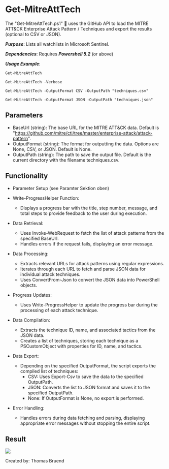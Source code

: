 # Get-MitreAttTech
The "Get-MitreAttTech.ps1" 📄 uses the GitHub API to load the MITRE ATT&CK Enterprise Attack Pattern / Techniques and export the results (optional to CSV or JSON).

***Purpose***: Lists all watchlists in Microsoft Sentinel.

***Dependencies***: Requires ***Powershell 5.2*** (or above)

***Usage Example***: 

`Get-MitreAttTech`

`Get-MitreAttTech -Verbose`

`Get-MitreAttTech -OutputFormat CSV -OutputPath "techniques.csv"`

`Get-MitreAttTech -OutputFormat JSON -OutputPath "techniques.json"`

## Parameters
- BaseUrl (string): The base URL for the MITRE ATT&CK data. Default is "https://github.com/mitre/cti/tree/master/enterprise-attack/attack-pattern".
- OutputFormat (string): The format for outputting the data. Options are None, CSV, or JSON. Default is None.
- OutputPath (string): The path to save the output file. Default is the current directory with the filename techniques.csv.

## Functionality

- Parameter Setup (see Paramter Sektion oben)

- Write-ProgressHelper Function:
    - Displays a progress bar with the title, step number, message, and total steps to provide feedback to the user during execution.

- Data Retrieval:
    - Uses Invoke-WebRequest to fetch the list of attack patterns from the specified BaseUrl.
    - Handles errors if the request fails, displaying an error message.

- Data Processing:
    - Extracts relevant URLs for attack patterns using regular expressions.
    - Iterates through each URL to fetch and parse JSON data for individual attack techniques.
    - Uses ConvertFrom-Json to convert the JSON data into PowerShell objects.

- Progress Updates:
    - Uses Write-ProgressHelper to update the progress bar during the processing of each attack technique.

- Data Compilation:
    - Extracts the technique ID, name, and associated tactics from the JSON data.
    - Creates a list of techniques, storing each technique as a PSCustomObject with properties for ID, name, and tactics.

- Data Export:
    - Depending on the specified OutputFormat, the script exports the compiled list of techniques:
        - CSV: Uses Export-Csv to save the data to the specified OutputPath.
        - JSON: Converts the list to JSON format and saves it to the specified OutputPath.
        - None: If OutputFormat is None, no export is performed.

- Error Handling:
    - Handles errors during data fetching and parsing, displaying appropriate error messages without stopping the entire script.

## Result
<img src="https://github.com/Warfion/Sentinel/blob/main/Scripts/Mitre Att&ck/Get-MitreAttTech/image/image_1.png">
                             
Created by: Thomas Bruend
